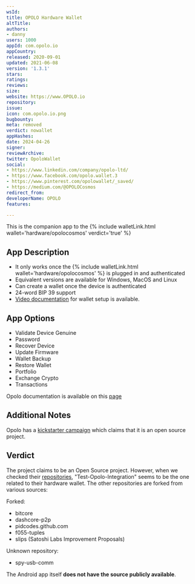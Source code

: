 ```yaml
---
wsId: 
title: OPOLO Hardware Wallet
altTitle: 
authors:
- danny
users: 1000
appId: com.opolo.io
appCountry: 
released: 2020-09-01
updated: 2021-06-08
version: '1.3.1'
stars: 
ratings: 
reviews: 
size: 
website: https://www.OPOLO.io
repository: 
issue: 
icon: com.opolo.io.png
bugbounty: 
meta: removed
verdict: nowallet
appHashes: 
date: 2024-04-26
signer: 
reviewArchive: 
twitter: OpoloWallet
social:
- https://www.linkedin.com/company/opolo-ltd/
- https://www.facebook.com/opolo.wallet.3
- https://www.pinterest.com/opolowallet/_saved/
- https://medium.com/@OPOLOCosmos
redirect_from: 
developerName: OPOLO
features: 

---
```


This is the companion app to the {% include walletLink.html wallet='hardware/opolocosmos' verdict='true' %}

## App Description

- It only works once the {% include walletLink.html wallet='hardware/opolocosmos' %} is plugged in and authenticated
- Equivalent versions are available for Windows, MacOS and Linux
- Can create a wallet once the device is authenticated
- 24-word BIP 39 support
- [Video documentation](https://www.youtube.com/watch?v=ql-WgqMu1kg) for wallet setup is available.

## App Options

- Validate Device Genuine
- Password
- Recover Device
- Update Firmware
- Wallet Backup
- Restore Wallet
- Portfolio
- Exchange Crypto
- Transactions

Opolo documentation is available on this [page](https://www.opolo.io/wiki/doku.php)

## Additional Notes

Opolo has a [kickstarter campaign](https://www.kickstarter.com/projects/opolo-sarl/opolo-secure-crypto-wallet-for-the-eternal-peace-of-mind) which claims that it is an open source project.

## Verdict

The project claims to be an Open Source project. However, when we checked their [repositories](https://github.com/OPOLO-1/test-opolo-integration), "Test-Opolo-Integration" seems to be the one related to their hardware wallet. The other repositories are forked from various sources: 

Forked: 
- bitcore
- dashcore-p2p
- pidcodes.github.com
- f055-tuples
- slips (Satoshi Labs Improvement Proposals)

Unknown repository: 
- spy-usb-comm

The Android app itself **does not have the source publicly available**. 

